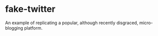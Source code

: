 # fake-twitter
An example of replicating a popular, although recently disgraced, micro-blogging platform.
